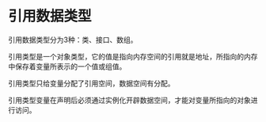 # 引用数据类型
引用数据类型分为3种：类、接口、数组。

引用类型是一个对象类型，它的值是指向内存空间的引用就是地址，所指向的内存中保存着变量所表示的一个值或组值。

引用类型只给变量分配了引用空间，数据空间有分配。

引用类型变量在声明后必须通过实例化开辟数据空间，才能对变量所指向的对象进行访问。